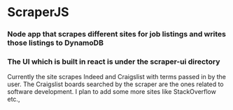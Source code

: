 # ScraperJS

### Node app that scrapes different sites for job listings and writes those listings to DynamoDB

### The UI which is built in react is under the scraper-ui directory

Currently the site scrapes Indeed and Craigslist with terms passed in by the user. The Craigslist boards searched by the scraper are the ones related to software development. I plan to add some more sites like StackOverflow etc.,
